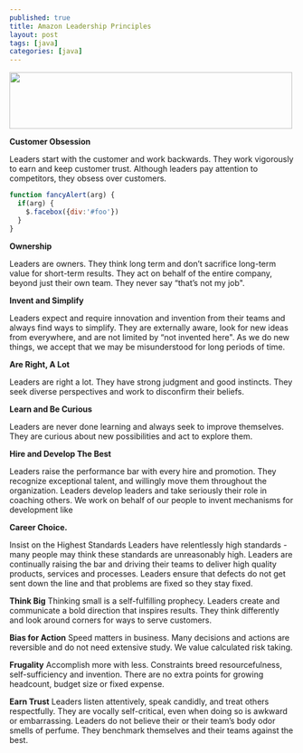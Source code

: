 ```yaml
---
published: true
title: Amazon Leadership Principles
layout: post
tags: [java]
categories: [java]
---
```

<img src="https://upload.wikimedia.org/wikipedia/commons/thumb/6/62/Amazon.com-Logo.svg/2000px-Amazon.com-Logo.svg.png" width="500" height="100" />

**Customer Obsession**

Leaders start with the customer and work backwards. They work vigorously to earn and keep customer trust. Although leaders pay attention to competitors, they obsess over customers.

```javascript
function fancyAlert(arg) {
  if(arg) {
    $.facebox({div:'#foo'})
  }
}
```

**Ownership**

Leaders are owners. They think long term and don’t sacrifice long-term value for short-term results. They act on behalf of the entire company, beyond just their own team. They never say “that’s not my job". 

**Invent and Simplify**

Leaders expect and require innovation and invention from their teams and always find ways to simplify. They are externally aware, look for new ideas from everywhere, and are not limited by “not invented here". As we do new things, we accept that we may be misunderstood for long periods of time.

**Are Right, A Lot**

Leaders are right a lot. They have strong judgment and good instincts. They seek diverse perspectives and work to disconfirm their beliefs.

**Learn and Be Curious**

Leaders are never done learning and always seek to improve themselves. They are curious about new possibilities and act to explore them.

**Hire and Develop The Best**

Leaders raise the performance bar with every hire and promotion. They recognize exceptional talent, and willingly move them throughout the organization. Leaders develop leaders and take seriously their role in coaching others.  We work on behalf of our people to invent mechanisms for development like 

**Career Choice.**

Insist on the Highest Standards
Leaders have relentlessly high standards - many people may think these standards are unreasonably high. Leaders are continually raising the bar and driving their teams to deliver high quality products, services and processes. Leaders ensure that defects do not get sent down the line and that problems are fixed so they stay fixed.

**Think Big**
Thinking small is a self-fulfilling prophecy. Leaders create and communicate a bold direction that inspires results. They think differently and look around corners for ways to serve customers.

**Bias for Action**
Speed matters in business. Many decisions and actions are reversible and do not need extensive study. We value calculated risk taking. 

**Frugality**
Accomplish more with less. Constraints breed resourcefulness, self-sufficiency and invention.  There are no extra points for growing headcount, budget size or fixed expense.

**Earn Trust**
Leaders listen attentively, speak candidly, and treat others respectfully. They are vocally self-critical, even when doing so is awkward or embarrassing.  Leaders do not believe their or their team’s body odor smells of perfume.  They benchmark themselves and their teams against the best.